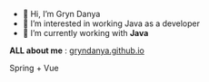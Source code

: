- 👋 Hi, I’m Gryn Danya
- 👀 I’m interested in working Java as a developer
- 🌱 I’m currently working with __Java__

__ALL about me__ : [gryndanya.github.io](https://gryndanya.github.io/)

Spring + Vue
